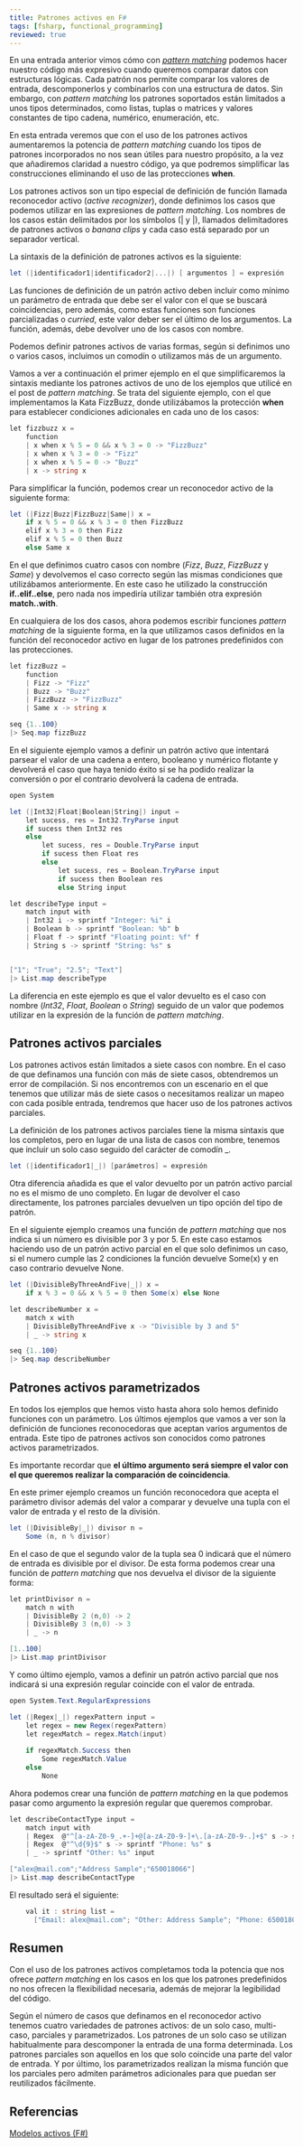```yaml
---
title: Patrones activos en F#
tags: [fsharp, functional_programming]
reviewed: true
---
```

En una entrada anterior vimos cómo con [_pattern matching_](/pattern-matching-con-fsharp "Pattern matching con F#") podemos hacer nuestro código más expresivo cuando queremos comparar datos con estructuras lógicas. Cada patrón nos permite comparar los valores de entrada, descomponerlos y combinarlos con una estructura de datos. Sin embargo, con _pattern matching_ los patrones soportados están limitados a unos tipos determinados, como listas, tuplas o matrices y valores constantes de tipo cadena, numérico, enumeración, etc.

En esta entrada veremos que con el uso de los patrones activos aumentaremos la potencia de _pattern matching_ cuando los tipos de patrones incorporados no nos sean útiles para nuestro propósito, a la vez que añadiremos claridad a nuestro código, ya que podremos simplificar las construcciones eliminando el uso de las protecciones **when**.

Los patrones activos son un tipo especial de definición de función llamada reconocedor activo (_active recognizer_), donde definimos los casos que podemos utilizar en las expresiones de _pattern matching_. Los nombres de los casos están delimitados por los símbolos (| y |), llamados delimitadores de patrones activos o _banana clips_ y cada caso está separado por un separador vertical.

La sintaxis de la definición de patrones activos es la siguiente:

```csharp
let (|identificador1|identificador2|...|) [ argumentos ] = expresión
```

Las funciones de definición de un patrón activo deben incluir como mínimo un parámetro de entrada que debe ser el valor con el que se buscará coincidencias, pero además, como estas funciones son funciones parcializadas o _curried_, este valor deber ser el último de los argumentos. La función, además, debe devolver uno de los casos con nombre.

Podemos definir patrones activos de varias formas, según si definimos uno o varios casos, incluimos un comodín o utilizamos más de un argumento.

Vamos a ver a continuación el primer ejemplo en el que simplificaremos la sintaxis mediante los patrones activos de uno de los ejemplos que utilicé en el post de _pattern matching_. Se trata del siguiente ejemplo, con el que implementamos la Kata FizzBuzz, donde utilizábamos la protección **when** para establecer condiciones adicionales en cada uno de los casos:

```csharp
let fizzbuzz x =
    function
    | x when x % 5 = 0 && x % 3 = 0 -> "FizzBuzz"
    | x when x % 3 = 0 -> "Fizz"
    | x when x % 5 = 0 -> "Buzz"
    | x -> string x
```

Para simplificar la función, podemos crear un reconocedor activo de la siguiente forma:

```csharp
let (|Fizz|Buzz|FizzBuzz|Same|) x = 
    if x % 5 = 0 && x % 3 = 0 then FizzBuzz 
    elif x % 3 = 0 then Fizz 
    elif x % 5 = 0 then Buzz
    else Same x
```

En el que definimos cuatro casos con nombre (_Fizz_, _Buzz_, _FizzBuzz_ y _Same_) y devolvemos el caso correcto según las mismas condiciones que utilizábamos anteriormente. En este caso he utilizado la construcción **if..elif..else**, pero nada nos impediría utilizar también otra expresión **match..with**.

En cualquiera de los dos casos, ahora podemos escribir funciones _pattern matching_ de la siguiente forma, en la que utilizamos casos definidos en la función del reconocedor activo en lugar de los patrones predefinidos con las protecciones.

```csharp
let fizzBuzz =
    function
    | Fizz -> "Fizz"
    | Buzz -> "Buzz"
    | FizzBuzz -> "FizzBuzz"
    | Same x -> string x

seq {1..100}
|> Seq.map fizzBuzz
```

En el siguiente ejemplo vamos a definir un patrón activo que intentará parsear el valor de una cadena a entero, booleano y numérico flotante y devolverá el caso que haya tenido éxito si se ha podido realizar la conversión o por el contrario devolverá la cadena de entrada.

```csharp
open System

let (|Int32|Float|Boolean|String|) input =
    let sucess, res = Int32.TryParse input
    if sucess then Int32 res
    else 
        let sucess, res = Double.TryParse input
        if sucess then Float res
        else
            let sucess, res = Boolean.TryParse input
            if sucess then Boolean res
            else String input

let describeType input =
    match input with
    | Int32 i -> sprintf "Integer: %i" i
    | Boolean b -> sprintf "Boolean: %b" b
    | Float f -> sprintf "Floating point: %f" f
    | String s -> sprintf "String: %s" s


["1"; "True"; "2.5"; "Text"]
|> List.map describeType
```

La diferencia en este ejemplo es que el valor devuelto es el caso con nombre (_Int32_, _Float_, _Boolean_ o _String_) seguido de un valor que podemos utilizar en la expresión de la función de _pattern matching_.

Patrones activos parciales
--------------------------

Los patrones activos están limitados a siete casos con nombre. En el caso de que definamos una función con más de siete casos, obtendremos un error de compilación. Si nos encontremos con un escenario en el que tenemos que utilizar más de siete casos o necesitamos realizar un mapeo con cada posible entrada, tendremos que hacer uso de los patrones activos parciales.

La definición de los patrones activos parciales tiene la misma sintaxis que los completos, pero en lugar de una lista de casos con nombre, tenemos que incluir un solo caso seguido del carácter de comodín \_.

```csharp
let (|identificador1|_|) [parámetros] = expresión
```

Otra diferencia añadida es que el valor devuelto por un patrón activo parcial no es el mismo de uno completo. En lugar de devolver el caso directamente, los patrones parciales devuelven un tipo opción del tipo de patrón.

En el siguiente ejemplo creamos una función de _pattern matching_ que nos indica si un número es divisible por 3 y por 5. En este caso estamos haciendo uso de un patrón activo parcial en el que solo definimos un caso, si el numero cumple las 2 condiciones la función devuelve Some(x) y en caso contrario devuelve None.

```csharp
let (|DivisibleByThreeAndFive|_|) x = 
    if x % 3 = 0 && x % 5 = 0 then Some(x) else None

let describeNumber x =
    match x with
    | DivisibleByThreeAndFive x -> "Divisible by 3 and 5"
    | _ -> string x

seq {1..100}
|> Seq.map describeNumber
```

Patrones activos parametrizados
-------------------------------

En todos los ejemplos que hemos visto hasta ahora solo hemos definido funciones con un parámetro. Los últimos ejemplos que vamos a ver son la definición de funciones reconocedoras que aceptan varios argumentos de entrada. Este tipo de patrones activos son conocidos como patrones activos parametrizados.

Es importante recordar que **el último argumento será siempre el valor con el que queremos realizar la comparación de coincidencia**.

En este primer ejemplo creamos un función reconocedora que acepta el parámetro divisor además del valor a comparar y devuelve una tupla con el valor de entrada y el resto de la división.

```csharp
let (|DivisibleBy|_|) divisor n =
    Some (n, n % divisor)
```

En el caso de que el segundo valor de la tupla sea 0 indicará que el número de entrada es divisible por el divisor. De esta forma podemos crear una función de _pattern matching_ que nos devuelva el divisor de la siguiente forma:

```csharp
let printDivisor n =
    match n with
    | DivisibleBy 2 (n,0) -> 2
    | DivisibleBy 3 (n,0) -> 3
    | _ -> n

[1..100]
|> List.map printDivisor
```

Y como último ejemplo, vamos a definir un patrón activo parcial que nos indicará si una expresión regular coincide con el valor de entrada.

```csharp
open System.Text.RegularExpressions

let (|Regex|_|) regexPattern input =
    let regex = new Regex(regexPattern)
    let regexMatch = regex.Match(input)
    
    if regexMatch.Success then
        Some regexMatch.Value
    else
        None
```

Ahora podemos crear una función de _pattern matching_ en la que podemos pasar como argumento la expresión regular que queremos comprobar.

```csharp
let describeContactType input =
    match input with
    | Regex  @"^[a-zA-Z0-9_.+-]+@[a-zA-Z0-9-]+\.[a-zA-Z0-9-.]+$" s -> sprintf "Email: %s" s
    | Regex  @"^\d{9}$" s -> sprintf "Phone: %s" s
    | _ -> sprintf "Other: %s" input

["alex@mail.com";"Address Sample";"650018066"]
|> List.map describeContactType
```

El resultado será el siguiente:

```csharp
    val it : string list =
      ["Email: alex@mail.com"; "Other: Address Sample"; "Phone: 650018066"]
```

Resumen
-------

Con el uso de los patrones activos completamos toda la potencia que nos ofrece _pattern matching_ en los casos en los que los patrones predefinidos no nos ofrecen la flexibilidad necesaria, además de mejorar la legibilidad del código.

Según el número de casos que definamos en el reconocedor activo tenemos cuatro variedades de patrones activos: de un solo caso, multi-caso, parciales y parametrizados. Los patrones de un solo caso se utilizan habitualmente para descomponer la entrada de una forma determinada. Los patrones parciales son aquellos en los que solo coincide una parte del valor de entrada. Y por último, los parametrizados realizan la misma función que los parciales pero admiten parámetros adicionales para que puedan ser reutilizados fácilmente.

Referencias
-----------

[Modelos activos (F#)](http://msdn.microsoft.com/es-es/library/dd233248.aspx)
